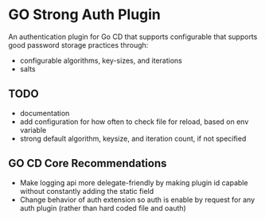 GO Strong Auth Plugin
=====================
An authentication plugin for Go CD that supports configurable that supports good password storage practices through:

- configurable algorithms, key-sizes, and iterations
- salts

TODO
----
- documentation
- add configuration for how often to check file for reload, based on env variable
- strong default algorithm, keysize, and iteration count, if not specified


GO CD Core Recommendations
--------------------------
- Make logging api more delegate-friendly by making plugin id capable without constantly adding the static field
- Change behavior of auth extension so auth is enable by request for any auth plugin (rather than hard coded file and oauth)
